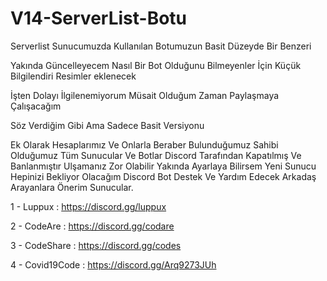 # V14-ServerList-Botu
Serverlist Sunucumuzda Kullanılan Botumuzun Basit Düzeyde Bir Benzeri

Yakında Güncelleyecem Nasıl Bir Bot Olduğunu Bilmeyenler İçin Küçük Bilgilendiri Resimler eklenecek

İşten Dolayı İlgilenemiyorum Müsait Olduğum Zaman Paylaşmaya Çalışacağım 

Söz Verdiğim Gibi Ama Sadece Basit Versiyonu

Ek Olarak Hesaplarımız Ve Onlarla Beraber Bulunduğumuz Sahibi Olduğumuz Tüm Sunucular Ve Botlar Discord Tarafından Kapatılmış Ve Banlanmıştır Ulşamanız Zor Olabilir Yakında Ayarlaya Bilirsem Yeni Sunucu Hepinizi Bekliyor Olacağım Discord Bot Destek Ve Yardım Edecek Arkadaş Arayanlara Önerim Sunucular.

1 - Luppux : https://discord.gg/luppux

2 - CodeAre : https://discord.gg/codare

3 - CodeShare : https://discord.gg/codes

4 - Covid19Code : https://discord.gg/Arq9273JUh
